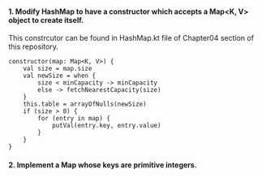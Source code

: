 #### 1. Modify HashMap to have a constructor which accepts a Map<K, V> object to create itself.

This constrcutor can be found in HashMap.kt file of Chapter04 section of this repository.

```
constructor(map: Map<K, V>) {
    val size = map.size
    val newSize = when {
        size < minCapacity -> minCapacity
        else -> fetchNearestCapacity(size)
    }
    this.table = arrayOfNulls(newSize)
    if (size > 0) {
        for (entry in map) {
            putVal(entry.key, entry.value)
        }
    }
}
```

#### 2. Implement a Map whose keys are primitive integers.
